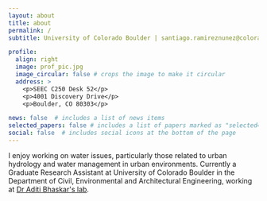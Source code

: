 ```yaml
---
layout: about
title: about
permalink: /
subtitle: University of Colorado Boulder | santiago.ramireznunez@colorado.edu

profile:
  align: right
  image: prof_pic.jpg
  image_circular: false # crops the image to make it circular
  address: >
    <p>SEEC C250 Desk 52</p>
    <p>4001 Discovery Drive</p>
    <p>Boulder, CO 80303</p>

news: false  # includes a list of news items
selected_papers: false # includes a list of papers marked as "selected={true}"
social: false  # includes social icons at the bottom of the page
---
```


I enjoy working on water issues, particularly those related to urban hydrology and water management in urban environments. Currently a Graduate Research Assistant at University of Colorado Boulder in the Department of Civil, Environmental and Architectural Engineering, working at [Dr Aditi Bhaskar's lab](https://aditibhaskar.com/).
